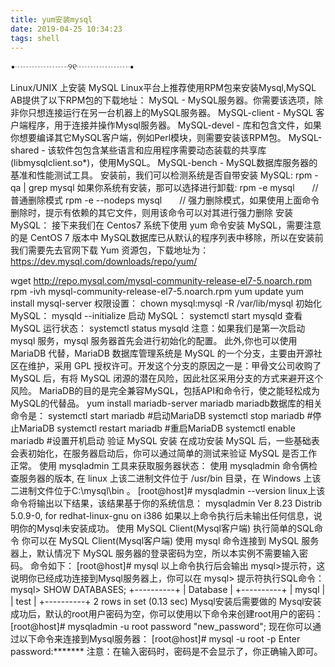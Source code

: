 ```yaml
---
title: yum安装mysql
date: 2019-04-25 10:34:23
tags: shell
---
```

•┈┈┈┈┈┈୨୧┈┈┈┈┈┈•
<!--more-->
Linux/UNIX 上安装 MySQL
Linux平台上推荐使用RPM包来安装Mysql,MySQL AB提供了以下RPM包的下载地址：
MySQL - MySQL服务器。你需要该选项，除非你只想连接运行在另一台机器上的MySQL服务器。
MySQL-client - MySQL 客户端程序，用于连接并操作Mysql服务器。
MySQL-devel - 库和包含文件，如果你想要编译其它MySQL客户端，例如Perl模块，则需要安装该RPM包。
MySQL-shared - 该软件包包含某些语言和应用程序需要动态装载的共享库(libmysqlclient.so*)，使用MySQL。
MySQL-bench - MySQL数据库服务器的基准和性能测试工具。
安装前，我们可以检测系统是否自带安装 MySQL:
rpm -qa | grep mysql
如果你系统有安装，那可以选择进行卸载:
rpm -e mysql　　// 普通删除模式
rpm -e --nodeps mysql　　// 强力删除模式，如果使用上面命令删除时，提示有依赖的其它文件，则用该命令可以对其进行强力删除
安装 MySQL：
接下来我们在 Centos7 系统下使用 yum 命令安装 MySQL，需要注意的是 CentOS 7 版本中 MySQL数据库已从默认的程序列表中移除，所以在安装前我们需要先去官网下载 Yum 资源包，下载地址为：https://dev.mysql.com/downloads/repo/yum/

wget http://repo.mysql.com/mysql-community-release-el7-5.noarch.rpm
rpm -ivh mysql-community-release-el7-5.noarch.rpm
yum update
yum install mysql-server
权限设置：
chown mysql:mysql -R /var/lib/mysql
初始化 MySQL：
mysqld --initialize
启动 MySQL：
systemctl start mysqld
查看 MySQL 运行状态：
systemctl status mysqld
注意：如果我们是第一次启动 mysql 服务，mysql 服务器首先会进行初始化的配置。
此外,你也可以使用 MariaDB 代替，MariaDB 数据库管理系统是 MySQL 的一个分支，主要由开源社区在维护，采用 GPL 授权许可。开发这个分支的原因之一是：甲骨文公司收购了 MySQL 后，有将 MySQL 闭源的潜在风险，因此社区采用分支的方式来避开这个风险。
MariaDB的目的是完全兼容MySQL，包括API和命令行，使之能轻松成为MySQL的代替品。
yum install mariadb-server mariadb 
mariadb数据库的相关命令是：
systemctl start mariadb  #启动MariaDB
systemctl stop mariadb  #停止MariaDB
systemctl restart mariadb  #重启MariaDB
systemctl enable mariadb  #设置开机启动
验证 MySQL 安装
在成功安装 MySQL 后，一些基础表会表初始化，在服务器启动后，你可以通过简单的测试来验证 MySQL 是否工作正常。
使用 mysqladmin 工具来获取服务器状态：
使用 mysqladmin 命令俩检查服务器的版本, 在 linux 上该二进制文件位于 /usr/bin 目录，在 Windows 上该二进制文件位于C:\mysql\bin 。
[root@host]# mysqladmin --version
linux上该命令将输出以下结果，该结果基于你的系统信息：
mysqladmin  Ver 8.23 Distrib 5.0.9-0, for redhat-linux-gnu on i386
如果以上命令执行后未输出任何信息，说明你的Mysql未安装成功。
使用 MySQL Client(Mysql客户端) 执行简单的SQL命令
你可以在 MySQL Client(Mysql客户端) 使用 mysql 命令连接到 MySQL 服务器上，默认情况下 MySQL 服务器的登录密码为空，所以本实例不需要输入密码。
命令如下：
[root@host]# mysql
以上命令执行后会输出 mysql>提示符，这说明你已经成功连接到Mysql服务器上，你可以在 mysql> 提示符执行SQL命令：
mysql> SHOW DATABASES;
+----------+
| Database |
+----------+
| mysql    |
| test     |
+----------+
2 rows in set (0.13 sec)
Mysql安装后需要做的
Mysql安装成功后，默认的root用户密码为空，你可以使用以下命令来创建root用户的密码：
[root@host]# mysqladmin -u root password "new_password";
现在你可以通过以下命令来连接到Mysql服务器：
[root@host]# mysql -u root -p
Enter password:*******
注意：在输入密码时，密码是不会显示了，你正确输入即可。